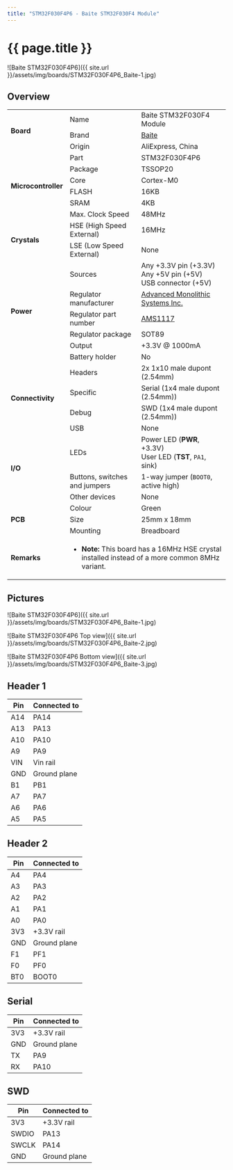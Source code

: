 ```yaml
---
title: "STM32F030F4P6 - Baite STM32F030F4 Module"
---
```


# {{ page.title }}

![Baite STM32F030F4P6]({{ site.url }}/assets/img/boards/STM32F030F4P6_Baite-1.jpg)

## Overview

<table>
    <tr>
        <td rowspan="3"><b>Board</b></td>
        <td>Name</td>
        <td>Baite STM32F030F4 Module</td>
    </tr>
    <tr>
        <td>Brand</td>
        <td><a href="https://aliexpress.com/store/812021">Baite</a></td>
    </tr>
    <tr>
        <td>Origin</td>
        <td>AliExpress, China</td>
    </tr>
    <tr>
        <td rowspan="6"><b>Microcontroller</b></td>
        <td>Part</td>
        <td>STM32F030F4P6</td>
    </tr>
    <tr>
        <td>Package</td>
        <td>TSSOP20</td>
    </tr>
    <tr>
        <td>Core</td>
        <td>Cortex-M0</td>
    </tr>
    <tr>
        <td>FLASH</td>
        <td>16KB</td>
    </tr>
    <tr>
        <td>SRAM</td>
        <td>4KB</td>
    </tr>
    <tr>
        <td>Max. Clock Speed</td>
        <td>48MHz</td>
    </tr>
    <tr>
        <td rowspan="2"><b>Crystals</b></td>
        <td>HSE (High Speed External)</td>
        <td>16MHz</td>
    </tr>
    <tr>
        <td>LSE (Low Speed External)</td>
        <td>None</td>
    </tr>
    <tr>
        <td rowspan="6"><b>Power</b></td>
        <td>Sources</td>
        <td>Any +3.3V pin (+3.3V)<br>Any +5V pin (+5V)<br>USB connector (+5V)</td>
    </tr>
    <tr>
        <td>Regulator manufacturer</td>
        <td><a href="http://www.advanced-monolithic.com/">Advanced Monolithic Systems Inc.</a></td>
    </tr>
    <tr>
        <td>Regulator part number</td>
        <td><a href="http://www.advanced-monolithic.com/pdf/ds1117.pdf">AMS1117</a></td>
    </tr>
    <tr>
        <td>Regulator package</td>
        <td>SOT89</td>
    </tr>
    <tr>
        <td>Output</td>
        <td>+3.3V @ 1000mA</td>
    </tr>
    <tr>
        <td>Battery holder</td>
        <td>No</td>
    </tr>
    <tr>
        <td rowspan="4"><b>Connectivity</b></td>
        <td>Headers</td>
        <td>2x 1x10 male dupont (2.54mm)</td>
    </tr>
    <tr>
        <td>Specific</td>
        <td>Serial (1x4 male dupont (2.54mm))</td>
    </tr>
    <tr>
        <td>Debug</td>
        <td>SWD (1x4 male dupont (2.54mm))</td>
    </tr>
    <tr>
        <td>USB</td>
        <td>None</td>
    </tr>
    <tr>
        <td rowspan="3"><b>I/O</b></td>
        <td>LEDs</td>
        <td>Power LED (<b>PWR</b>, +3.3V)<br>User LED (<b>TST</b>, <code>PA1</code>, sink)</td>
    </tr>
    <tr>
        <td>Buttons, switches and jumpers</td>
        <td>1-way jumper (<code>BOOT0</code>, active high)</td>
    </tr>
    <tr>
        <td>Other devices</td>
        <td>None</td>
    </tr>
    <tr>
        <td rowspan="3"><b>PCB</b></td>
        <td>Colour</td>
        <td>Green</td>
    </tr>
    <tr>
        <td>Size</td>
        <td>25mm x 18mm</td>
    </tr>
    <tr>
        <td>Mounting</td>
        <td>Breadboard</td>
    </tr>
    <tr>
        <td><b>Remarks</b></td>
        <td colspan="2">
            <ul>
                <li><b>Note:</b> This board has a 16MHz HSE crystal installed instead of a more common 8MHz variant.</li>
            </ul>
        </td>
    </tr>
</table>

## Pictures

![Baite STM32F030F4P6]({{ site.url }}/assets/img/boards/STM32F030F4P6_Baite-1.jpg)

![Baite STM32F030F4P6 Top view]({{ site.url }}/assets/img/boards/STM32F030F4P6_Baite-2.jpg)

![Baite STM32F030F4P6 Bottom view]({{ site.url }}/assets/img/boards/STM32F030F4P6_Baite-3.jpg)

## Header 1

| Pin   | Connected to |
| ----- | ------------ |
| A14   | PA14         |
| A13   | PA13         |
| A10   | PA10         |
| A9    | PA9          |
| VIN   | Vin rail     |
| GND   | Ground plane |
| B1    | PB1          |
| A7    | PA7          |
| A6    | PA6          |
| A5    | PA5          |

## Header 2

| Pin   | Connected to |
| ----- | ------------ |
| A4    | PA4          |
| A3    | PA3          |
| A2    | PA2          |
| A1    | PA1          |
| A0    | PA0          |
| 3V3   | +3.3V rail   |
| GND   | Ground plane |
| F1    | PF1          |
| F0    | PF0          |
| BT0   | BOOT0        |

## Serial

| Pin   | Connected to |
| ----- | ------------ |
| 3V3   | +3.3V rail   |
| GND   | Ground plane |
| TX    | PA9          |
| RX    | PA10         |

## SWD

| Pin   | Connected to |
| ----- | ------------ |
| 3V3   | +3.3V rail   |
| SWDIO | PA13         |
| SWCLK | PA14         |
| GND   | Ground plane |
